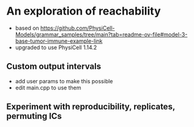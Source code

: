 # An exploration of reachability

* based on https://github.com/PhysiCell-Models/grammar_samples/tree/main?tab=readme-ov-file#model-3-base-tumor-immune-example-link
* upgraded to use PhysiCell 1.14.2

## Custom output intervals
* add user params to make this possible
* edit main.cpp to use them

## Experiment with reproducibility, replicates, permuting ICs
